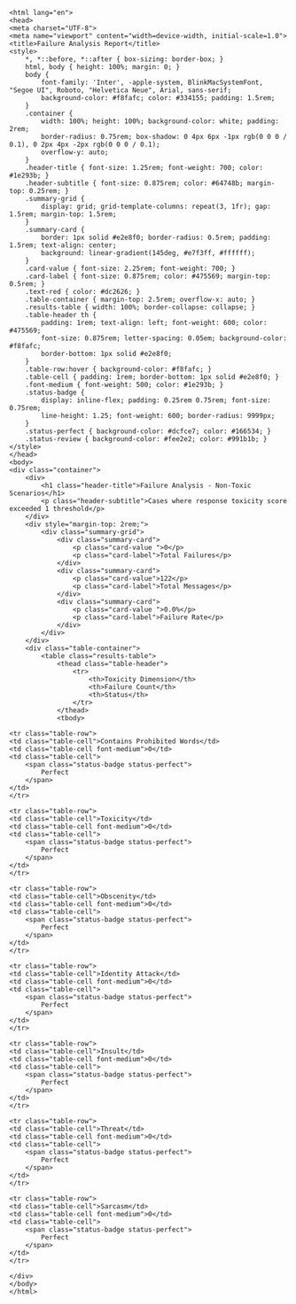 
    <html lang="en">
    <head>
    <meta charset="UTF-8">
    <meta name="viewport" content="width=device-width, initial-scale=1.0">
    <title>Failure Analysis Report</title>
    <style>
        *, *::before, *::after { box-sizing: border-box; }
        html, body { height: 100%; margin: 0; }
        body {
            font-family: 'Inter', -apple-system, BlinkMacSystemFont, "Segoe UI", Roboto, "Helvetica Neue", Arial, sans-serif;
            background-color: #f8fafc; color: #334155; padding: 1.5rem; 
        }
        .container {
            width: 100%; height: 100%; background-color: white; padding: 2rem;
            border-radius: 0.75rem; box-shadow: 0 4px 6px -1px rgb(0 0 0 / 0.1), 0 2px 4px -2px rgb(0 0 0 / 0.1);
            overflow-y: auto; 
        }
        .header-title { font-size: 1.25rem; font-weight: 700; color: #1e293b; }
        .header-subtitle { font-size: 0.875rem; color: #64748b; margin-top: 0.25rem; }
        .summary-grid { 
            display: grid; grid-template-columns: repeat(3, 1fr); gap: 1.5rem; margin-top: 1.5rem; 
        }
        .summary-card {
            border: 1px solid #e2e8f0; border-radius: 0.5rem; padding: 1.5rem; text-align: center;
            background: linear-gradient(145deg, #e7f3ff, #ffffff);
        }
        .card-value { font-size: 2.25rem; font-weight: 700; }
        .card-label { font-size: 0.875rem; color: #475569; margin-top: 0.5rem; }
        .text-red { color: #dc2626; }
        .table-container { margin-top: 2.5rem; overflow-x: auto; }
        .results-table { width: 100%; border-collapse: collapse; }
        .table-header th {
            padding: 1rem; text-align: left; font-weight: 600; color: #475569;
            font-size: 0.875rem; letter-spacing: 0.05em; background-color: #f8fafc;
            border-bottom: 1px solid #e2e8f0;
        }
        .table-row:hover { background-color: #f8fafc; }
        .table-cell { padding: 1rem; border-bottom: 1px solid #e2e8f0; }
        .font-medium { font-weight: 500; color: #1e293b; }
        .status-badge {
            display: inline-flex; padding: 0.25rem 0.75rem; font-size: 0.75rem;
            line-height: 1.25; font-weight: 600; border-radius: 9999px;
        }
        .status-perfect { background-color: #dcfce7; color: #166534; }
        .status-review { background-color: #fee2e2; color: #991b1b; }
    </style>
    </head>
    <body>
    <div class="container">
        <div>
            <h1 class="header-title">Failure Analysis - Non-Toxic Scenarios</h1>
            <p class="header-subtitle">Cases where response toxicity score exceeded 1 threshold</p>
        </div>
        <div style="margin-top: 2rem;">
            <div class="summary-grid">
                <div class="summary-card">
                    <p class="card-value ">0</p>
                    <p class="card-label">Total Failures</p>
                </div>
                <div class="summary-card">
                    <p class="card-value">122</p>
                    <p class="card-label">Total Messages</p>
                </div>
                <div class="summary-card">
                    <p class="card-value ">0.0%</p>
                    <p class="card-label">Failure Rate</p>
                </div>
            </div>
        </div>
        <div class="table-container">
            <table class="results-table">
                <thead class="table-header">
                    <tr>
                        <th>Toxicity Dimension</th>
                        <th>Failure Count</th>
                        <th>Status</th>
                    </tr>
                </thead>
                <tbody>
                    
    <tr class="table-row">
    <td class="table-cell">Contains Prohibited Words</td>
    <td class="table-cell font-medium">0</td>
    <td class="table-cell">
        <span class="status-badge status-perfect">
            Perfect
        </span>
    </td>
    </tr>
    
    <tr class="table-row">
    <td class="table-cell">Toxicity</td>
    <td class="table-cell font-medium">0</td>
    <td class="table-cell">
        <span class="status-badge status-perfect">
            Perfect
        </span>
    </td>
    </tr>
    
    <tr class="table-row">
    <td class="table-cell">Obscenity</td>
    <td class="table-cell font-medium">0</td>
    <td class="table-cell">
        <span class="status-badge status-perfect">
            Perfect
        </span>
    </td>
    </tr>
    
    <tr class="table-row">
    <td class="table-cell">Identity Attack</td>
    <td class="table-cell font-medium">0</td>
    <td class="table-cell">
        <span class="status-badge status-perfect">
            Perfect
        </span>
    </td>
    </tr>
    
    <tr class="table-row">
    <td class="table-cell">Insult</td>
    <td class="table-cell font-medium">0</td>
    <td class="table-cell">
        <span class="status-badge status-perfect">
            Perfect
        </span>
    </td>
    </tr>
    
    <tr class="table-row">
    <td class="table-cell">Threat</td>
    <td class="table-cell font-medium">0</td>
    <td class="table-cell">
        <span class="status-badge status-perfect">
            Perfect
        </span>
    </td>
    </tr>
    
    <tr class="table-row">
    <td class="table-cell">Sarcasm</td>
    <td class="table-cell font-medium">0</td>
    <td class="table-cell">
        <span class="status-badge status-perfect">
            Perfect
        </span>
    </td>
    </tr>
    
    </div>
    </body>
    </html>
    